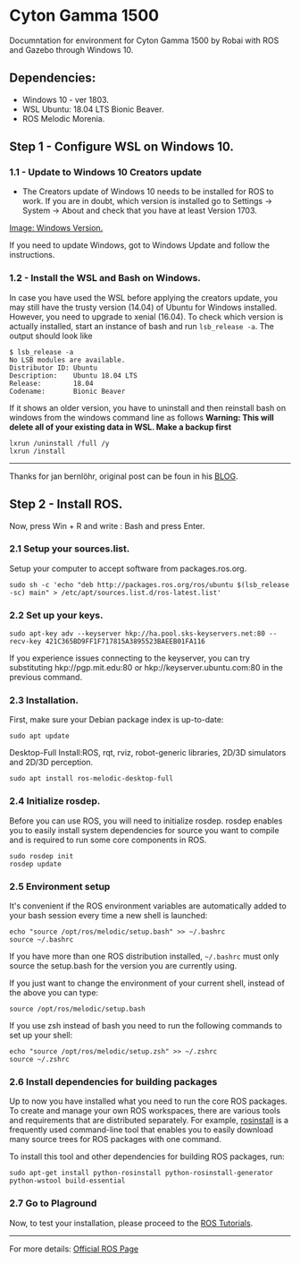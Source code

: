 # Cyton Gamma 1500
Documntation for environment for Cyton Gamma 1500 by Robai with ROS and Gazebo through Windows 10.

## Dependencies:
* Windows 10 - ver 1803.
* WSL Ubuntu: 18.04 LTS Bionic Beaver.
* ROS Melodic Morenia. 

## Step 1 - Configure WSL on Windows 10.

### 1.1 - Update to Windows 10 Creators update
* The Creators update of Windows 10 needs to be installed for ROS to work. If you are in doubt, which version is installed go to Settings -> System -> About and check that you have at least Version 1703.

[Image: Windows Version.](https://janbernloehr.de/assets/images/RosOnWsl/WinVersion.png)

If you need to update Windows, got to Windows Update and follow the instructions.

### 1.2 - Install the WSL and Bash on Windows.

In case you have used the WSL before applying the creators update, you may still have the trusty version (14.04) of Ubuntu for Windows installed. However, you need to upgrade to xenial (16.04). To check which version is actually installed, start an instance of bash and run `lsb_release -a`. The output should look like
```
$ lsb_release -a
No LSB modules are available.
Distributor ID: Ubuntu
Description:    Ubuntu 18.04 LTS
Release:        18.04
Codename:       Bionic Beaver
```
If it shows an older version, you have to uninstall and then reinstall bash on windows from the windows command line as follows **Warning: This will delete all of your existing data in WSL. Make a backup first**

```
lxrun /uninstall /full /y
lxrun /install
```
-------------------------------------------------------------------------------------------------------------------------------
Thanks for jan bernlöhr, original post can be foun in his [BLOG](https://janbernloehr.de/2017/06/10/ros-windows).


## Step 2 - Install ROS.

Now, press Win + R and write : Bash and press Enter.

### 2.1 Setup your sources.list.

Setup your computer to accept software from packages.ros.org.

```
sudo sh -c 'echo "deb http://packages.ros.org/ros/ubuntu $(lsb_release -sc) main" > /etc/apt/sources.list.d/ros-latest.list'
```
### 2.2 Set up your keys.

```
sudo apt-key adv --keyserver hkp://ha.pool.sks-keyservers.net:80 --recv-key 421C365BD9FF1F717815A3895523BAEEB01FA116
```
If you experience issues connecting to the keyserver, you can try substituting hkp://pgp.mit.edu:80 or hkp://keyserver.ubuntu.com:80 in the previous command.

### 2.3 Installation.

First, make sure your Debian package index is up-to-date:
```
sudo apt update
```

Desktop-Full Install:ROS, rqt, rviz, robot-generic libraries, 2D/3D simulators and 2D/3D perception.
```
sudo apt install ros-melodic-desktop-full
```
### 2.4 Initialize rosdep.

Before you can use ROS, you will need to initialize rosdep. rosdep enables you to easily install system dependencies for source you want to compile and is required to run some core components in ROS.

```
sudo rosdep init
rosdep update
```
### 2.5 Environment setup
It's convenient if the ROS environment variables are automatically added to your bash session every time a new shell is launched:

```
echo "source /opt/ros/melodic/setup.bash" >> ~/.bashrc
source ~/.bashrc
```
If you have more than one ROS distribution installed, `~/.bashrc` must only source the setup.bash for the version you are currently using.

If you just want to change the environment of your current shell, instead of the above you can type:

```
source /opt/ros/melodic/setup.bash
```
If you use zsh instead of bash you need to run the following commands to set up your shell:

```
echo "source /opt/ros/melodic/setup.zsh" >> ~/.zshrc
source ~/.zshrc
```
### 2.6 Install dependencies for building packages

Up to now you have installed what you need to run the core ROS packages. To create and manage your own ROS workspaces, there are various tools and requirements that are distributed separately. For example, [rosinstall](http://wiki.ros.org/rosinstall) is a frequently used command-line tool that enables you to easily download many source trees for ROS packages with one command.

To install this tool and other dependencies for building ROS packages, run:
```
sudo apt-get install python-rosinstall python-rosinstall-generator python-wstool build-essential
```

### 2.7 Go to Plaground

Now, to test your installation, please proceed to the [ROS Tutorials](http://wiki.ros.org/ROS/Tutorials).

-----------------------------------------------------------------------------------------------------------
For more details: [Official ROS Page](http://wiki.ros.org/melodic/Installation/Ubuntu)
